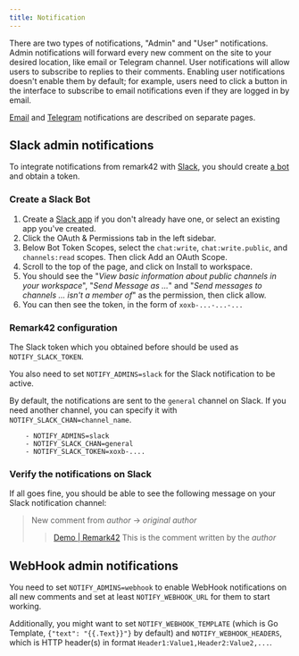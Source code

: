 ```yaml
---
title: Notification
---
```


There are two types of notifications, "Admin" and "User" notifications. Admin notifications will forward every new comment on the site to your desired location, like email or Telegram channel. User notifications will allow users to subscribe to replies to their comments. Enabling user notifications doesn't enable them by default; for example, users need to click a button in the interface to subscribe to email notifications even if they are logged in by email.

[Email](https://remark42.com/docs/configuration/email/) and [Telegram](https://remark42.com/docs/configuration/telegram/) notifications are described on separate pages.

## Slack admin notifications

To integrate notifications from remark42 with [Slack](https://slack.com), you should create [a bot](https://slack.com/intl/en-cn/help/articles/115005265703-Create-a-bot-for-your-workspace) and obtain a token.

### Create a Slack Bot

1. Create a [Slack app](https://api.slack.com/apps/new) if you don't already have one, or select an existing app you've created.
2. Click the OAuth & Permissions tab in the left sidebar.
3. Below Bot Token Scopes, select the `chat:write`, `chat:write.public`, and `channels:read` scopes. Then click Add an OAuth Scope.
4. Scroll to the top of the page, and click on Install to workspace.
5. You should see the "_View basic information about public channels in your workspace_", "_Send Message as ..._" and "_Send messages to channels ... isn't a member of_" as the permission, then click allow.
6. You can then see the token, in the form of `xoxb-...-...-...`

### Remark42 configuration

The Slack token which you obtained before should be used as `NOTIFY_SLACK_TOKEN`.

You also need to set `NOTIFY_ADMINS=slack` for the Slack notification to be active.

By default, the notifications are sent to the `general` channel on Slack. If you need another channel, you can specify it with `NOTIFY_SLACK_CHAN=channel_name`.

```
    - NOTIFY_ADMINS=slack
    - NOTIFY_SLACK_CHAN=general
    - NOTIFY_SLACK_TOKEN=xoxb-....
```

### Verify the notifications on Slack

If all goes fine, you should be able to see the following message on your Slack notification channel:

> New comment from _author_ -> _original author_
>
> > [Demo | Remark42](http://127.0.0.1:8080/web/#remark42__comment-11288987987)
> > This is the comment written by the _author_

## WebHook admin notifications

You need to set `NOTIFY_ADMINS=webhook` to enable WebHook notifications on all new comments and set at least `NOTIFY_WEBHOOK_URL` for them to start working.

Additionally, you might want to set `NOTIFY_WEBHOOK_TEMPLATE` (which is Go Template, `{"text": "{{.Text}}"}` by default) and `NOTIFY_WEBHOOK_HEADERS`, which is HTTP header(s) in format `Header1:Value1,Header2:Value2,...`.
